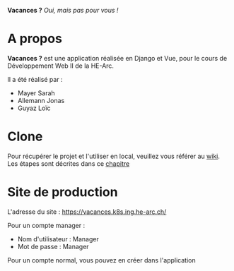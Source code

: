 **Vacances ?** _Oui, mais pas pour vous !_

# A propos
**Vacances ?** est une application réalisée en Django et Vue, pour le cours de Développement Web II de la HE-Arc.

Il a été réalisé par :
- Mayer Sarah
- Allemann Jonas
- Guyaz Loïc

# Clone

Pour récupérer le projet et l'utiliser en local, veuillez vous référer au [wiki](https://github.com/HE-Arc/Vacances/wiki). Les étapes sont décrites dans ce [chapitre](https://github.com/HE-Arc/Vacances/wiki#getting-started)

# Site de production

L'adresse du site : https://vacances.k8s.ing.he-arc.ch/

Pour un compte manager :
- Nom d'utilisateur : Manager
- Mot de passe : Manager

Pour un compte normal, vous pouvez en créer dans l'application